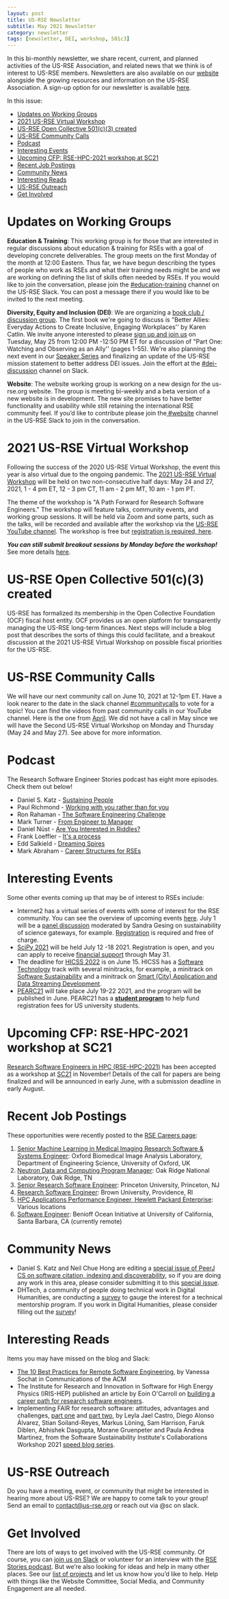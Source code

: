 ```yaml
---
layout: post
title: US-RSE Newsletter
subtitle: May 2021 Newsletter
category: newsletter
tags: [newsletter, DEI, workshop, 501c3]
---
```


In this bi-monthly newsletter, we share recent, current, and planned activities of the US-RSE Association, and related news that we think is of interest to US-RSE members. Newsletters are also available on our [website](https://us-rse.org/newsletters/) alongside the growing resources and information on the US-RSE Association. A sign-up option for our newsletter is available [here](https://us-rse.org/join/).

In this issue:

* [Updates on Working Groups](#updates)
* [2021 US-RSE Virtual Workshop](#workshop)
* [US-RSE Open Collective 501(c)(3) created](#501c3)
* [US-RSE Community Calls](#communitycall)
* [Podcast](#podcast)
* [Interesting Events](#events)
* [Upcoming CFP: RSE-HPC-2021 workshop at SC21](#sc21)
* [Recent Job Postings](#jobs)
* [Community News](#news)
* [Interesting Reads](#reads)
* [US-RSE Outreach](#outreach)
* [Get Involved](#involved)

<a name="updates"></a>
# **Updates on Working Groups**

**Education & Training**: This working group is for those that are interested in regular discussions about education & training for RSEs with a goal of developing concrete deliverables. The group meets on the first Monday of the month at 12:00 Eastern. Thus far, we have begun describing the types of people who work as RSEs and what their training needs might be and we are working on defining the list of skills often needed by RSEs. If you would like to join the conversation, please join the [#education-training](https://usrse.slack.com/messages/education-training) channel on the US-RSE Slack. You can post a message there if you would like to be invited to the next meeting.

**Diversity, Equity and Inclusion (DEI)**: We are organizing a [book club / discussion group](https://us-rse.org/events/2021/2021-01-dei-book-club). The first book we're going to discuss is "Better Allies: Everyday Actions to Create Inclusive, Engaging Workplaces'' by Karen Catlin. We invite anyone interested to please [sign up and join us](https://www.eventbrite.com/e/better-allies-book-discussion-part-i-tickets-151687323869) on Tuesday, May 25 from 12:00 PM -12:50 PM ET for a discussion of "Part One: Watching and Observing as an Ally'' (pages 1-55). We're also planning the next event in our [Speaker Series](https://us-rse.org/events/2021/2021-03-dei-speaker-series) and finalizing an update of the US-RSE mission statement to better address DEI issues. Join the effort at the [#dei-discussion](https://usrse.slack.com/archives/C01C8CJQ7AP) channel on Slack.

**Website**: The website working group is working on a new design for the us-rse.org website. The group is meeting bi-weekly and a beta version of a new website is in development. The new site promises to have better functionality and usability while still retaining the international RSE community feel. If you’d like to contribute please join the[ #website](https://usrse.slack.com/messages/website) channel in the US-RSE Slack to join in the conversation.

<a name="workshop"></a>
# **2021 US-RSE Virtual Workshop**

Following the success of the 2020 US-RSE Virtual Workshop, the event this year is also virtual due to the ongoing pandemic. The [2021 US-RSE Virtual Workshop](https://us-rse.org/virtual-workshop-2021/) will be held on two non-consecutive half days: May 24 and 27, 2021, 1 - 4 pm ET, 12 - 3 pm CT, 11 am - 2 pm MT, 10 am - 1 pm PT.

The theme of the workshop is "A Path Forward for Research Software Engineers." The workshop will feature talks, community events, and working group sessions. It will be held via Zoom and some parts, such as the talks, will be recorded and available after the workshop via the [US-RSE YouTube channel](https://www.youtube.com/channel/UC7IQsWv809OQYJ-sJKuQZrw). The workshop is free but [registration is required, here](https://docs.google.com/forms/d/e/1FAIpQLSetiGdTiHSTfil4-LL_R3eZEyNIIfGtSJqjTsViBPcldsJtJw/viewform).

***You can still submit breakout sessions by Monday before the workshop!*** See more details [here](https://us-rse.org/virtual-workshop-2021/participate/).

<a name="501c3"></a>
# **US-RSE Open Collective 501(c)(3) created**

US-RSE has formalized its membership in the Open Collective Foundation (OCF) fiscal host entity. OCF provides us an open platform for transparently managing the US-RSE long-term finances. Next steps will include a blog post that describes the sorts of things this could facilitate, and a breakout discussion at the 2021 US-RSE Virtual Workshop on possible fiscal priorities for the US-RSE.

<a name="communitycall"></a>
# **US-RSE Community Calls**

We will have our next community call on June 10, 2021 at 12-1pm ET. Have a look nearer to the date in the slack channel [#communitycalls](https://usrse.slack.com/archives/CLBDQMJH5) to vote for a topic! You can find the videos from past community calls in our YouTube channel. Here is the one from [April](https://www.youtube.com/watch?v=9LwPO2bdHRE). We did not have a call in May since we will have the Second US-RSE Virtual Workshop on Monday and Thursday (May 24 and May 27). See above for more information.

<a name="podcast"></a>
# **Podcast**

The Research Software Engineer Stories podcast has eight more episodes. Check them out below!
* Daniel S. Katz - [Sustaining People](https://us-rse.org/rse-stories/2021/dan-katz/)
* Paul Richmond - [Working with you rather than for you](https://us-rse.org/rse-stories/2021/paul-richmond/)
* Ron Rahaman - [The Software Engineering Challenge](https://us-rse.org/rse-stories/2021/ron-rahaman/)
* Mark Turner - [From Engineer to Manager](https://us-rse.org/rse-stories/2021/mark-turner/)
* Daniel Nüst - [Are You Interested in Riddles?](https://us-rse.org/rse-stories/2021/daniel-nuest/)
* Frank Loeffler - [It's a process](https://us-rse.org/rse-stories/2021/frank-loeffler/)
* Edd Salkield - [Dreaming Spires](https://us-rse.org/rse-stories/2021/edd-salkield/)
* Mark Abraham - [Career Structures for RSEs](https://us-rse.org/rse-stories/2021/mark-abraham/)

<a name="events"></a>
# **Interesting Events**

Some other events coming up that may be of interest to RSEs include:
* Internet2 has a virtual series of events with some of interest for the RSE community. You can see the overview of upcoming events [here](https://internet2.edu/upcoming-events/i2-online/). July 1 will be a [panel discussion](https://internet2.edu/upcoming-events/i2-online/#july) moderated by Sandra Gesing on sustainability of science gateways, for example. [Registration](https://service5.internet2.edu/reg/events/i2cv-0701/registrations) is required and free of charge.
* [SciPy 2021](https://www.scipy2021.scipy.org/register) will be held July 12 -18 2021. Registration is open, and you can apply to receive [financial support](https://www.scipy2021.scipy.org/financial-aid) through May 31.
* The deadline for [HICSS 2022](http://hicss.org/) is on June 15. HICSS has a [Software Technology](https://hicss.hawaii.edu/tracks-55/software-technology/) track with several minitracks, for example, a minitrack on  [Software Sustainability](https://hicss.hawaii.edu/tracks-55/software-technology/#software-sustainability-strategies-for-long-lasting-and-usable-research-software-minitrack) and a minitrack on [Smart (City) Application and Data Streaming Development](https://hicss.hawaii.edu/tracks-55/software-technology/#smart-city-and-data-streaming-application-development-challenges-and-experiences-minitrack).
* [PEARC21](https://pearc.acm.org/pearc21/) will take place July 19-22 2021, and the program will be published in June. PEARC21 has a **[student program](https://pearc.acm.org/pearc21/student-program/)** to help fund registration fees for US university students.

<a name="sc21"></a>
# **Upcoming CFP: RSE-HPC-2021 workshop at SC21**

[Research Software Engineers in HPC (RSE-HPC-2021)](https://us-rse.org/rse-hpc-2021/) has been accepted as a workshop at [SC21](https://sc21.supercomputing.org/) in November!  Details of the call for papers are being finalized and will be announced in early June, with a submission deadline in early August.  

<a name="jobs"></a>
# **Recent Job Postings**

These opportunities were recently posted to the [RSE Careers page](https://us-rse.org/jobs/):
1. [Senior Machine Learning in Medical Imaging Research Software & Systems Engineer](https://eng.ox.ac.uk/jobs/job-detail/?vacancyID=151088): Oxford Biomedical Image Analysis Laboratory, Department of Engineering Science, University of Oxford, UK
2. [Neutron Data and Computing Program Manager](https://jobs.ornl.gov/job/Oak-Ridge-Neutron-Data-and-Computing-Program-Manager-TN-37830/724194700/): Oak Ridge National Laboratory, Oak Ridge, TN
3. [Senior Research Software Engineer](https://main-princeton.icims.com/jobs/12582/senior-research-software-engineer/job): Princeton University, Princeton, NJ
4. [Research Software Engineer](https://brown.wd5.myworkdayjobs.com/en-US/staff-careers-brown/job/180-George-Street/Research-Software-Engineer_REQ169311): Brown University, Providence, RI
5. [HPC Applications Performance Engineer, Hewlett Packard Enterprise](https://hpe.wd5.myworkdayjobs.com/Jobsathpe/job/Bloomington-Minnesota-United-States-of-America/HPC-APPLICATIONS-PERFORMANCE-ENGINEER_1080055-1): Various locations
6. [Software Engineer](https://recruit.ap.ucsb.edu/JPF01941): Benioff Ocean Initiative at University of California, Santa Barbara, CA (currently remote)


<a name="news"></a>
# **Community News**

* Daniel S. Katz and Neil Chue Hong are editing a [special issue of PeerJ CS on software citation, indexing and discoverability](https://peerj.com/special-issues/84-software), so if you are doing any work in this area, please consider submitting it to this [special issue](https://peerj.com/special-issues/84-software).
* DHTech, a community of people doing technical work in Digital Humanities, are conducting a [survey](https://dh-tech.github.io/mentorship-survey) to gauge the interest for a technical mentorship program. If you work in Digital Humanities, please consider filling out the [survey](https://dh-tech.github.io/mentorship-survey)!

<a name="reads"></a>
# **Interesting Reads**

Items you may have missed on the blog and Slack:
* [The 10 Best Practices for Remote Software Engineering](https://doi.org/10.1145/3459613), by Vanessa Sochat in Communications of the ACM
* The Institute for Research and Innovation in Software for High Energy Physics (IRIS-HEP) published an article by Eoin O'Carroll on [building a career path for research software engineers](https://iris-hep.org/2021/05/12/career-path-rse.html).
* Implementing FAIR for research software: attitudes, advantages and challenges, [part one](https://software.ac.uk/blog/2021-05-19-implementing-fair-research-software-attitudes-advantages-and-challenges-part-one) and [part two](https://www.software.ac.uk/blog/2021-05-20-implementing-fair-research-software-attitudes-advantages-and-challenges-part-two), by Leyla Jael Castro, Diego Alonso Álvarez, Stian Soiland-Reyes, Markus Löning, Sam Harrison, Faruk Diblen, Abhishek Dasgupta, Morane Gruenpeter and Paula Andrea Martinez, from the Software Sustainability Institute's Collaborations Workshop 2021 [speed blog series](https://www.software.ac.uk/tags/cw21-speed-blog-posts).

<a name="outreach"></a>
# **US-RSE Outreach**

Do you have a meeting, event, or community that might be interested in hearing more about US-RSE? We are happy to come talk to your group! Send an email to [contact@us-rse.org](mailto:contact@us-rse.org) or reach out via @sc on slack.

<a name="involved"></a>
# **Get Involved**

There are lots of ways to get involved with the US-RSE community. Of course, you can [join us on Slack](https://us-rse.org/join) or volunteer for an interview with the [RSE Stories podcast](https://us-rse.org/rse-stories/about/). But we’re also looking for ideas and help in many other places. See our [list of projects](https://docs.google.com/document/d/1jjVD0WkeeWZJI6yqSKyMdIjtClzolsxv75RkpLju17I/edit?usp=sharing) and let us know how you’d like to help. Help with things like the Website Committee, Social Media, and Community Engagement are all needed.
